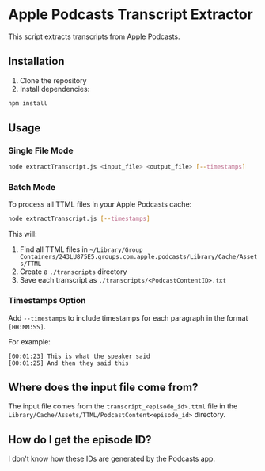 # Apple Podcasts Transcript Extractor

This script extracts transcripts from Apple Podcasts.

## Installation

1. Clone the repository
2. Install dependencies:

```bash
npm install
```

## Usage

### Single File Mode
```bash
node extractTranscript.js <input_file> <output_file> [--timestamps]
```

### Batch Mode
To process all TTML files in your Apple Podcasts cache:
```bash
node extractTranscript.js [--timestamps]
```

This will:
1. Find all TTML files in `~/Library/Group Containers/243LU875E5.groups.com.apple.podcasts/Library/Cache/Assets/TTML`
2. Create a `./transcripts` directory
3. Save each transcript as `./transcripts/<PodcastContentID>.txt`

### Timestamps Option
Add `--timestamps` to include timestamps for each paragraph in the format `[HH:MM:SS]`.

For example:
```
[00:01:23] This is what the speaker said
[00:01:25] And then they said this
```

## Where does the input file come from?

The input file comes from the `transcript_<episode_id>.ttml` file in the `Library/Cache/Assets/TTML/PodcastContent<episode_id>` directory.

## How do I get the episode ID?

I don't know how these IDs are generated by the Podcasts app.

